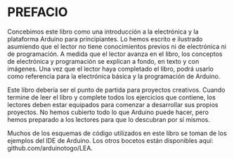 # PREFACIO

Concebimos este libro como una introducción a la electrónica y la plataforma Arduino para principiantes. Lo hemos escrito e ilustrado asumiendo que el lector no tiene conocimientos previos ni de electrónica ni de programación. A medida que el lector avanza en el libro, los conceptos de electrónica y programación se explican a fondo, en texto y con imágenes. Una vez que el lector haya completado el libro, podrá usarlo como referencia para la electrónica básica y la programación de Arduino.

Este libro debería ser el punto de partida para proyectos creativos. Cuando termine de leer el libro y complete todos los ejercicios que contiene, los lectores deben estar equipados para comenzar a desarrollar sus propios proyectos. No hemos cubierto todo lo que Arduino puede hacer, pero hemos preparado a los lectores para que lo descubran por sí mismos.

Muchos de los esquemas de código utilizados en este libro se toman de los ejemplos del IDE de Arduino. Los otros bocetos están disponibles aquí: github.com/arduinotogo/LEA.
